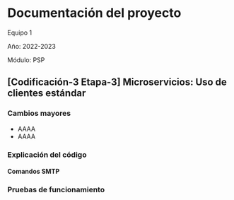 # Documentación del proyecto
Equipo 1

Año: 2022-2023

Módulo: PSP

## [Codificación-3 Etapa-3] Microservicios: Uso de clientes estándar

### Cambios mayores

* AAAA
* AAAA

### Explicación del código

#### Comandos SMTP

### Pruebas de funcionamiento